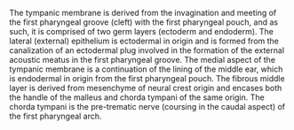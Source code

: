 The tympanic membrane is derived from the invagination and meeting of the first pharyngeal groove (cleft) with the first pharyngeal pouch, and as such, it is comprised of two germ layers (ectoderm and endoderm). The lateral (external) epithelium is ectodermal in origin and is formed from the canalization of an ectodermal plug involved in the formation of the external acoustic meatus in the first pharyngeal groove. The medial aspect of the tympanic membrane is a continuation of the lining of the middle ear, which is endodermal in origin from the first pharyngeal pouch. The fibrous middle layer is derived from mesenchyme of neural crest origin and encases both the handle of the malleus and chorda tympani of the same origin. The chorda tympani is the pre-trematic nerve (coursing in the caudal aspect) of the first pharyngeal arch.